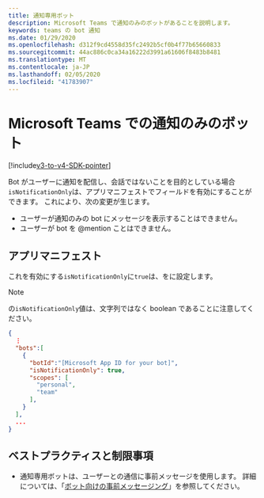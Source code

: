 ```yaml
---
title: 通知専用ボット
description: Microsoft Teams で通知のみのボットがあることを説明します。
keywords: teams の bot 通知
ms.date: 01/29/2020
ms.openlocfilehash: d312f9cd4558d35fc2492b5cf0b4f77b65660833
ms.sourcegitcommit: 44ac886c0ca34a16222d3991a61606f8483b8481
ms.translationtype: MT
ms.contentlocale: ja-JP
ms.lasthandoff: 02/05/2020
ms.locfileid: "41783907"
---
```

# <a name="notification-only-bots-in-microsoft-teams"></a>Microsoft Teams での通知のみのボット

[!include[v3-to-v4-SDK-pointer](~/includes/v3-to-v4-pointer-bots.md)]

Bot がユーザーに通知を配信し、会話ではないことを目的としている場合`isNotificationOnly`は、アプリマニフェストでフィールドを有効にすることができます。 これにより、次の変更が生じます。

* ユーザーが通知のみの bot にメッセージを表示することはできません。
* ユーザーが bot を @mention ことはできません。

## <a name="app-manifest"></a>アプリマニフェスト

これを有効にする`isNotificationOnly`に`true`は、をに設定します。

> [!NOTE]
> の`isNotificationOnly`値は、文字列ではなく boolean であることに注意してください。

```json
{
  ⋮
  "bots":[
    {
      "botId":"[Microsoft App ID for your bot]",
      "isNotificationOnly": true,
      "scopes": [
        "personal",
        "team"
      ],
    }
  ],
  ...
}
```

## <a name="best-practices-and-limitations"></a>ベストプラクティスと制限事項

* 通知専用ボットは、ユーザーとの通信に事前メッセージを使用します。 詳細については、「[ボット向けの事前メッセージング](~/resources/bot-v3/bot-conversations/bots-conv-proactive.md)」を参照してください。
